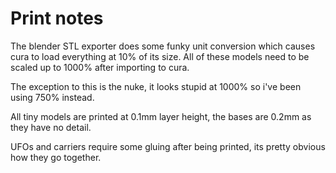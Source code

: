 # Print notes

The blender STL exporter does some funky unit conversion which causes cura to load everything at 10% of its size. All of these models need to be scaled up to 1000% after importing to cura.

The exception to this is the nuke, it looks stupid at 1000% so i've been using 750% instead.

All tiny models are printed at 0.1mm layer height, the bases are 0.2mm as they have no detail.

UFOs and carriers require some gluing after being printed, its pretty obvious how they go together.


